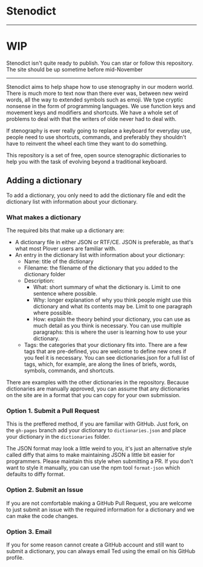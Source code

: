 # Stenodict

-------

# WIP

Stenodict isn't quite ready to publish. You can star or follow this repository. The site should be up sometime before mid-November

-------

Stenodict aims to help shape how to use stenography in our modern world.
There is much more to text now than there ever was, between new
weird words, all the way to extended symbols such as emoji. We type cryptic
nonsense in the form of programming languages. We use function keys and movement
keys and modifiers and shortcuts. We have a whole set of problems
to deal with that the writers of olde never had to deal with.

If stenography is ever really going to replace a keyboard for everyday use,
people need to use shortcuts, commands, and preferably they shouldn't have to
reinvent the wheel each time they want to do something.

This repository is a set of free, open source stenographic dictionaries to help
you with the task of evolving beyond a traditional keyboard.

## Adding a dictionary

To add a dictionary, you only need to add the dictionary file and edit the
dictionary list with information about your dictionary.

### What makes a dictionary

The required bits that make up a dictionary are:

- A dictionary file in either JSON or RTF/CE. JSON is preferable, as that's
what most Plover users are familiar with.
- An entry in the dictionary list with information about your dictionary:
	+ Name: title of the dictionary
	+ Filename: the filename of the dictionary that you added to the dictionary folder
	+ Description:
		- What: short summary of what the dictionary is. Limit to one sentence where possible.
		- Why: longer explanation of why you think people might use this dictionary and what its contents may be. Limit to one paragraph where possible.
		- How: explain the theory behind your dictionary, you can use as much detail as you think is necessary. You can use multiple paragraphs: this is where the user is learning how to use your dictionary.
	+ Tags: the categories that your dictionary fits into. There are a few tags that are pre-defined, you are welcome to define new ones if you feel it is necessary. You can see dictionaries.json for a full list of tags, which, for example, are along the lines of briefs, words, symbols, commands, and shortcuts.

There are examples with the other dictionaries in the repository. Because dictionaries
are manually approved, you can assume that any dictionaries on the site are in a format
that you can copy for your own submission.

### Option 1. Submit a Pull Request

This is the preffered method, if you are familiar with GitHub. Just fork, on the `gh-pages`
branch add your dictionary to `dictionaries.json` and place your dictionary in the
`dictionaries` folder.

The JSON format may look a little weird to you, it's just an alternative style called diffy that aims to make maintaining JSON a little bit easier for programmers. Please maintain this style when submitting a PR. If you don't want to style it manually, you can use the npm tool `format-json` which defaults to diffy format.

### Option 2. Submit an Issue

If you are not comfortable making a GitHub Pull Request,
you are welcome to just submit an issue with the required information
for a dictionary and we can make the code changes.

### Option 3. Email

If you for some reason
cannot create a GitHub account and still want to submit a dictionary, you
can always email Ted using the email on his GitHub profile.
